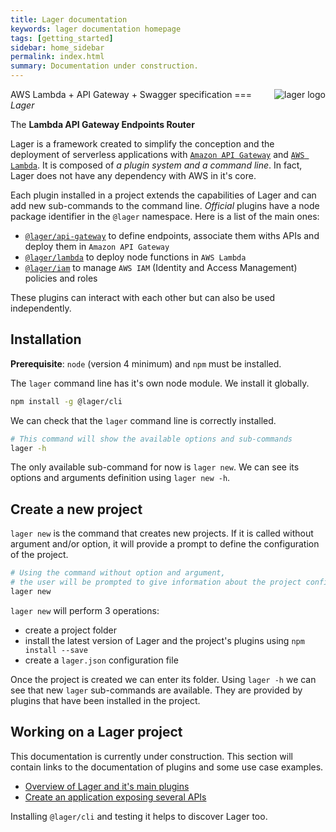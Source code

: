 ```yaml
---
title: Lager documentation
keywords: lager documentation homepage
tags: [getting_started]
sidebar: home_sidebar
permalink: index.html
summary: Documentation under construction.
---
```


<img align="right" alt="lager logo" src="https://raw.githubusercontent.com/lagerjs/lager/master/img/lager-logo2.png" />

AWS Lambda + API Gateway + Swagger specification === *Lager*

The **Lambda API Gateway Endpoints Router**

Lager is a framework created to simplify the conception and the deployment of serverless applications with
[`Amazon API Gateway`](https://aws.amazon.com/api-gateway/) and [`AWS Lambda`](https://aws.amazon.com/lambda/).
It is composed of *a plugin system and a command line*. In fact, Lager does not have any dependency with AWS in it's core.

Each plugin installed in a project extends the capabilities of Lager and can add new sub-commands to the command line.
*Official* plugins have a node package identifier in the `@lager` namespace. Here is a list of the main ones:

*   [`@lager/api-gateway`](https://www.npmjs.com/package/@lager/api-gateway) to define endpoints, associate them withs APIs and deploy them in
    `Amazon API Gateway`
*   [`@lager/lambda`](https://www.npmjs.com/package/@lager/lambda) to deploy node functions in `AWS Lambda`
*   [`@lager/iam`](https://www.npmjs.com/package/@lager/iam) to manage `AWS IAM` (Identity and Access Management) policies and roles

These plugins can interact with each other but can also be used independently.

## Installation

**Prerequisite**: `node` (version 4 minimum) and `npm` must be installed.

The `lager` command line has it's own node module. We install it globally.

```bash
npm install -g @lager/cli
```

We can check that the `lager` command line is correctly installed.

```bash
# This command will show the available options and sub-commands
lager -h
```

<script type="text/javascript" src="https://asciinema.org/a/4vauduaavqjb0010i2jp1fenj.js" id="asciicast-4vauduaavqjb0010i2jp1fenj" async></script>

The only available sub-command for now is `lager new`. We can see its options and arguments definition using `lager new -h`.

## Create a new project

`lager new` is the command that creates new projects.
If it is called without argument and/or option, it will provide a prompt to define the configuration of the project.

```bash
# Using the command without option and argument,
# the user will be prompted to give information about the project configuration
lager new
```

`lager new` will perform 3 operations:

*   create a project folder
*   install the latest version of Lager and the project's plugins using `npm install --save`
*   create a `lager.json` configuration file

Once the project is created we can enter its folder. Using `lager -h` we can see that new `lager` sub-commands are available. They are provided by plugins
that have been installed in the project.

<script type="text/javascript" src="https://asciinema.org/a/eexixm2j0z6og6cbmnjnur9b8.js" id="asciicast-eexixm2j0z6og6cbmnjnur9b8" async></script>

## Working on a Lager project

This documentation is currently under construction. This section will contain links to the documentation of plugins and some use case examples.

*   [Overview of Lager and it's main plugins](core-overview.html)
*   [Create an application exposing several APIs](planet-express.html)

Installing `@lager/cli` and testing it helps to discover Lager too.
